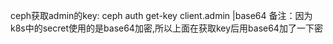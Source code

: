ceph获取admin的key:
ceph auth get-key client.admin |base64
备注：因为k8s中的secret使用的是base64加密,所以上面在获取key后用base64加了一下密
